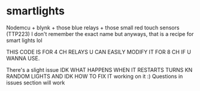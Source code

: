 # smartlights

Nodemcu + blynk + those blue relays +
those small red touch sensors (TTP223) I don't
remember the exact name but anyways,
that is a recipe for smart lights lol

THIS CODE IS FOR 4 CH RELAYS U CAN EASILY MODIFY 
IT FOR 8 CH IF U WANNA USE.

There's a slight issue 
IDK WHAT HAPPENS WHEN IT RESTARTS TURNS KN RANDOM
LIGHTS AND IDK HOW TO FIX IT
working on it :)
Questions in issues section will work
